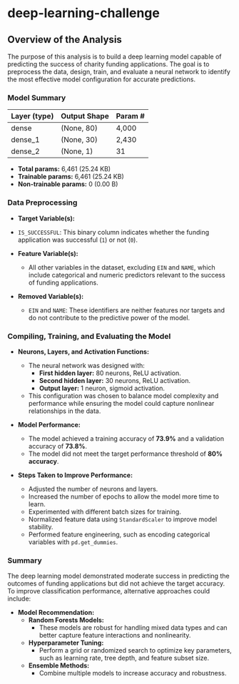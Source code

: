 # deep-learning-challenge
## Overview of the Analysis
The purpose of this analysis is to build a deep learning model capable of predicting the success of charity funding applications. The goal is to preprocess the data, design, train, and evaluate a neural network to identify the most effective model configuration for accurate predictions.

### Model Summary
| Layer (type)  | Output Shape | Param # |
|---------------|--------------|---------|
| dense         | (None, 80)   | 4,000   |
| dense_1       | (None, 30)   | 2,430   |
| dense_2       | (None, 1)    | 31      |

- **Total params:** 6,461 (25.24 KB)  
- **Trainable params:** 6,461 (25.24 KB)  
- **Non-trainable params:** 0 (0.00 B)  

### Data Preprocessing

-  **Target Variable(s):**
  - `IS_SUCCESSFUL`: This binary column indicates whether the funding application was successful (`1`) or not (`0`).

- **Feature Variable(s):**
  - All other variables in the dataset, excluding `EIN` and `NAME`, which include categorical and numeric predictors relevant to the success of funding applications.

- **Removed Variable(s):**
  - `EIN` and `NAME`: These identifiers are neither features nor targets and do not contribute to the predictive power of the model.

### Compiling, Training, and Evaluating the Model

- **Neurons, Layers, and Activation Functions:**
  - The neural network was designed with:
    - **First hidden layer:** 80 neurons, ReLU activation.
    - **Second hidden layer:** 30 neurons, ReLU activation.
    - **Output layer:** 1 neuron, sigmoid activation.
  - This configuration was chosen to balance model complexity and performance while ensuring the model could capture nonlinear relationships in the data.

- **Model Performance:**
  - The model achieved a training accuracy of  **73.9%** and a validation accuracy of **73.8%**.
  - The model did not meet the target performance threshold of **80% accuracy**.

- **Steps Taken to Improve Performance:**
  - Adjusted the number of neurons and layers.
  - Increased the number of epochs to allow the model more time to learn.
  - Experimented with different batch sizes for training.
  - Normalized feature data using `StandardScaler` to improve model stability.
  - Performed feature engineering, such as encoding categorical variables with `pd.get_dummies`.

### Summary
The deep learning model demonstrated moderate success in predicting the outcomes of funding applications but did not achieve the target accuracy. To improve classification performance, alternative approaches could include:

- **Model Recommendation:**
  - **Random Forests Models:**
    - These models are robust for handling mixed data types and can better capture feature interactions and nonlinearity.
  - **Hyperparameter Tuning:**
    - Perform a grid or randomized search to optimize key parameters, such as learning rate, tree depth, and feature subset size.
  - **Ensemble Methods:**
    - Combine multiple models to increase accuracy and robustness.


